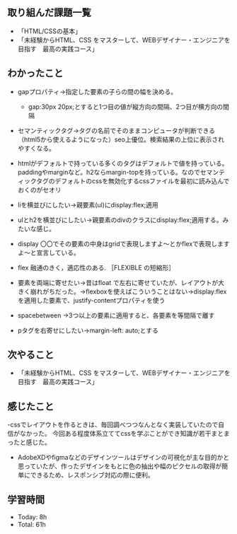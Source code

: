 ## 取り組んだ課題一覧
- 「HTML/CSSの基本」
- 「未経験からHTML、CSS をマスターして、WEBデザイナー・エンジニアを目指す　最高の実践コース」

## わかったこと
- gapプロパティ→指定した要素の子らの間の幅を決める。
  -  gap:30px 20px;とすると1つ目の値が縦方向の間隔、2つ目が横方向の間隔
- セマンティックタグ→タグの名前でそのままコンピュータが判断できる（html5から使えるようになった）seo上優位。検索結果の上位に表示されやすくなる。

- htmlがデフォルトで持っている多くのタグはデフォルトで値を持っている。paddingやmarginなど。h2ならmargin-topを持っている。なのでセマンティックタグのデフォルトのcssを無効化するcssファイルを最初に読み込んでおくのがセオリ
- liを横並びにしたい→親要素(ul)にdisplay:flex;適用
- ulとh2を横並びにしたい→親要素のdivのクラスにdisplay:flex;適用する。みたいな感じ。
- display 〇〇でその要素の中身はgridで表現しますよ～とかflexで表現しますよ～と宣言している。
- flex 融通のきく，適応性のある. ［FLEXIBLE の短縮形］
- 要素を両端に寄せたい→昔はfloat で左右に寄せていたが、レイアウトが大きく崩れがちだった。→flexboxを使えばこういうことはない→display:flexを適用した要素で、justify-contentプロパティを使う
- spacebetween →3つ以上の要素に適用すると、各要素を等間隔で離す
- pタグを右寄せにしたい→margin-left: auto;とする
## 次やること
- 「未経験からHTML、CSS をマスターして、WEBデザイナー・エンジニアを目指す　最高の実践コース」
## 感じたこと
-cssでレイアウトを作るときは、毎回調べつつなんとなく実装していたので自信がなかった。
今回ある程度体系立ててcssを学ぶことができ知識が若干まとまったと感じた。
- AdobeXDやfigmaなどのデザインツールはデザインの可視化が主な目的かと思っていたが、作ったデザインをもとに色の抽出や幅のピクセルの取得が簡単にできるため、レスポンシブ対応の際に便利。
## 学習時間
- Today: 8h
- Total: 61h
